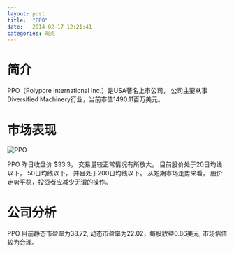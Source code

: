 ```yaml
---
layout: post
title:  "PPO"
date:   2014-02-17 12:21:41
categories: 观点
---
```


# 简介
PPO（Polypore International Inc.）是USA著名上市公司，
公司主要从事Diversified Machinery行业，当前市值1490.11百万美元。

# 市场表现

![PPO](http://finviz.com/chart.ashx?t=PPO&ty=c&ta=1&p=d&s=l)

PPO 昨日收盘价 $33.3，
交易量较正常情况有所放大。
目前股价处于20日均线以下，
50日均线以下，
并且处于200日均线以下。
从短期市场走势来看，
股价走势平稳，投资者应减少无谓的操作。

# 公司分析
PPO 目前静态市盈率为38.72, 动态市盈率为22.02，每股收益0.86美元,
市场估值较为合理。
